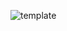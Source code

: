 ![template](https://raw.githubusercontent.com/ShriIraCatalog/resources-two/refs/heads/master/2025/04/20/20250420204520.png)
